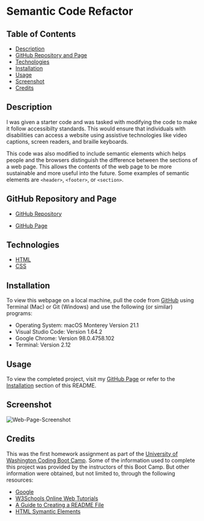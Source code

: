 # Semantic Code Refactor

## Table of Contents

- [Description](#description)
- [GitHub Repository and Page](#GitHub-Repository-and-Page)
- [Technologies](#technologies)
- [Installation](#installation)
- [Usage](#usage)
- [Screenshot](#screenshot)
- [Credits](#credits)

## Description

I was given a starter code and was tasked with modifying the code to make it follow accessibilty standards. This would ensure that individuals with disabilities can access a website using assistive technologies like video captions, screen readers, and braille keyboards.

This code was also modified to include semantic elements which helps people and the browsers distinguish the difference between the sections of a web page. This allows the contents of the web page to be more sustainable and more useful into the future. Some examples of semantic elements are `<header>`, `<footer>`, or `<section>`.

## GitHub Repository and Page

- [GitHub Repository](https://github.com/nayrsicnarf/Semantic_Markup_HW1.git)

- [GitHub Page](https://nayrsicnarf.github.io/Semantic_Markup_HW1/)

## Technologies

- [HTML](https://www.w3schools.com/html/default.asp)
- [CSS](https://www.w3schools.com/css/default.asp)

## Installation

To view this webpage on a local machine, pull the code from [GitHub](https://github.com/nayrsicnarf/Semantic_Markup_HW1.git) using Terminal (Mac) or Git (Windows) and use the following (or similar) programs:

- Operating System: macOS Monterey Version 21.1
- Visual Studio Code: Version 1.64.2
- Google Chrome: Version 98.0.4758.102
- Terminal: Version 2.12

## Usage

To view the completed project, visit my [GitHub Page](https://nayrsicnarf.github.io/Semantic_Markup_HW1/) or refer to the [Installation](#installation) section of this README.

## Screenshot

![Web-Page-Screenshot](https://user-images.githubusercontent.com/98009177/154854679-b765b83d-210d-4e75-b4e1-0287252b4df5.png)

## Credits

This was the first homework assignment as part of the [University of Washington Coding Boot Camp](https://bootcamp.uw.edu/coding/). Some of the information used to complete this project was provided by the instructors of this Boot Camp. But other information were obtained, but not limited to, through the following resources:

- [Google](https://www.google.com/)
- [W3Schools Online Web Tutorials](https://www.w3schools.com/)
- [A Guide to Creating a README File](https://coding-boot-camp.github.io/full-stack/github/professional-readme-guide)
- [HTML Symantic Elements](https://www.w3schools.com/html/html5_semantic_elements.asp)